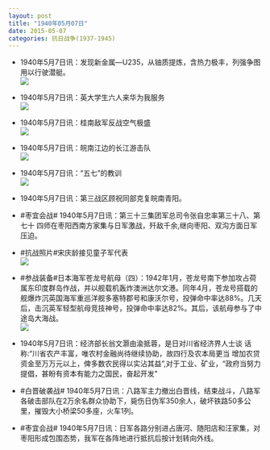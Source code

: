 ```yaml
---
layout: post
title: "1940年05月07日"
date: 2015-05-07
categories: 抗日战争(1937-1945)
---
```


<meta name="referrer" content="no-referrer" />

- 1940年5月7日讯：发现新金属—U235，从铀质提炼，含热力极丰，列强争图用以行驶潜艇。 <br/><img src="https://ww1.sinaimg.cn/large/aca367d8jw1erw30x9ejkj20gd0bljt0.jpg" />

- 1940年5月7日讯：英大学生六人来华为我服务 <br/><img src="https://ww4.sinaimg.cn/large/aca367d8jw1erw1aya9pbj209305gdg9.jpg" />

- 1940年5月7日讯：桂南敌军反战空气极盛 <br/><img src="https://ww3.sinaimg.cn/large/aca367d8jw1ervzjvvi1vj209k0c7t9m.jpg" />

- 1940年5月7日讯：皖南江边的长江游击队 <br/><img src="https://ww4.sinaimg.cn/large/aca367d8jw1ervxtq6ejij20hz1e7duk.jpg" />

- 1940年5月7日讯：“五七”的教训 <br/><img src="https://ww4.sinaimg.cn/large/aca367d8jw1ervqw449tpj21230hbq98.jpg" />

- 1940年5月7日讯：第三战区顾祝同部克复皖南青阳。 

- #枣宜会战# 1940年5月7日讯：第三十三集团军总司令张自忠率第三十八、第七十 四师在枣阳西南方家集与日军激战，歼敌千余,继向枣阳、双沟方面日军压迫。 

- #抗战照片#宋庆龄接见童子军代表 <br/><img src="https://ww2.sinaimg.cn/large/aca367d8gw1ervhhv74cyj20b407sjru.jpg" />

- #参战装备#日本海军苍龙号航母（四）：1942年1月，苍龙号南下参加攻占荷属东印度群岛作战，并以舰载机轰炸澳洲达尔文港。同年4月，苍龙号搭载的舰爆炸沉英国海军重巡洋舰多塞特郡号和康沃尔号，投弹命中率达88%。几天后，击沉英军轻型航母竞技神号，投弹命中率达82%。其后，该航母参与了中途岛大海战。 <br/><img src="https://ww1.sinaimg.cn/large/aca367d8jw1ervghrnwbwj20kk0psq8t.jpg" />

- 1940年5月7日讯：经济部长翁文灏由渝抵蓉，是日对川省经济界人士谈 话称:“川省农产丰富，唯农村金融尚待继续协助，故四行及农本局更当 增加农贷资金至万万元以上，俾多数农民得以实沾其益”,对于工业、矿业，“政府当努力提倡，甚盼有资本有能力之国民，奋起开发" 

- #白晋破袭战# 1940年5月7日讯：八路军主力撤出白晋线，结束战斗，八路军各破击部队在2万余名群众协助下，毙伤日伪军350余人，破坏铁路50多公里，摧毁大小桥梁50多座，火车1列。 

- #枣宜会战# 1940年5月7日讯：日军各路分别进占唐河、随阳店和汪家集，对枣阳形成包围态势，我军在各阵地进行抵抗后按计划转向外线。 

